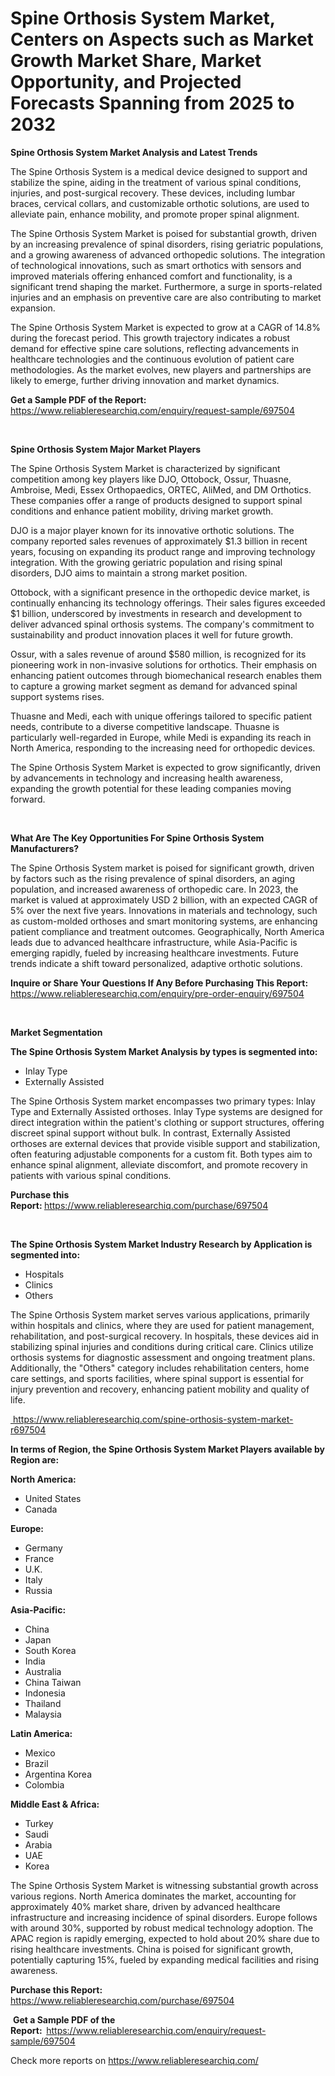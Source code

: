 <p><h1>Spine Orthosis System Market, Centers on Aspects such as Market Growth Market Share, Market Opportunity, and Projected Forecasts Spanning from 2025 to 2032</h1></p><p><strong>Spine Orthosis System Market Analysis and Latest Trends</strong></p>
<p><p>The Spine Orthosis System is a medical device designed to support and stabilize the spine, aiding in the treatment of various spinal conditions, injuries, and post-surgical recovery. These devices, including lumbar braces, cervical collars, and customizable orthotic solutions, are used to alleviate pain, enhance mobility, and promote proper spinal alignment.</p><p>The Spine Orthosis System Market is poised for substantial growth, driven by an increasing prevalence of spinal disorders, rising geriatric populations, and a growing awareness of advanced orthopedic solutions. The integration of technological innovations, such as smart orthotics with sensors and improved materials offering enhanced comfort and functionality, is a significant trend shaping the market. Furthermore, a surge in sports-related injuries and an emphasis on preventive care are also contributing to market expansion.</p><p>The Spine Orthosis System Market is expected to grow at a CAGR of 14.8% during the forecast period. This growth trajectory indicates a robust demand for effective spine care solutions, reflecting advancements in healthcare technologies and the continuous evolution of patient care methodologies. As the market evolves, new players and partnerships are likely to emerge, further driving innovation and market dynamics.</p></p>
<p><strong>Get a Sample PDF of the Report:&nbsp;</strong> <a href="https://www.reliableresearchiq.com/enquiry/request-sample/697504?utm_campaign=3381&utm_medium=2&utm_source=Github&utm_content=ia&utm_term=23032025&utm_id=spine-orthosis-system">https://www.reliableresearchiq.com/enquiry/request-sample/697504</a></p>
<p>&nbsp;</p>
<p><strong>Spine Orthosis System Major Market Players</strong></p>
<p><p>The Spine Orthosis System Market is characterized by significant competition among key players like DJO, Ottobock, Ossur, Thuasne, Ambroise, Medi, Essex Orthopaedics, ORTEC, AliMed, and DM Orthotics. These companies offer a range of products designed to support spinal conditions and enhance patient mobility, driving market growth.</p><p>DJO is a major player known for its innovative orthotic solutions. The company reported sales revenues of approximately $1.3 billion in recent years, focusing on expanding its product range and improving technology integration. With the growing geriatric population and rising spinal disorders, DJO aims to maintain a strong market position.</p><p>Ottobock, with a significant presence in the orthopedic device market, is continually enhancing its technology offerings. Their sales figures exceeded $1 billion, underscored by investments in research and development to deliver advanced spinal orthosis systems. The company's commitment to sustainability and product innovation places it well for future growth.</p><p>Ossur, with a sales revenue of around $580 million, is recognized for its pioneering work in non-invasive solutions for orthotics. Their emphasis on enhancing patient outcomes through biomechanical research enables them to capture a growing market segment as demand for advanced spinal support systems rises.</p><p>Thuasne and Medi, each with unique offerings tailored to specific patient needs, contribute to a diverse competitive landscape. Thuasne is particularly well-regarded in Europe, while Medi is expanding its reach in North America, responding to the increasing need for orthopedic devices.</p><p>The Spine Orthosis System Market is expected to grow significantly, driven by advancements in technology and increasing health awareness, expanding the growth potential for these leading companies moving forward.</p></p>
<p>&nbsp;</p>
<p><strong>What Are The Key Opportunities For Spine Orthosis System Manufacturers?</strong></p>
<p><p>The Spine Orthosis System market is poised for significant growth, driven by factors such as the rising prevalence of spinal disorders, an aging population, and increased awareness of orthopedic care. In 2023, the market is valued at approximately USD 2 billion, with an expected CAGR of 5% over the next five years. Innovations in materials and technology, such as custom-molded orthoses and smart monitoring systems, are enhancing patient compliance and treatment outcomes. Geographically, North America leads due to advanced healthcare infrastructure, while Asia-Pacific is emerging rapidly, fueled by increasing healthcare investments. Future trends indicate a shift toward personalized, adaptive orthotic solutions.</p></p>
<p><strong>Inquire or Share Your Questions If Any Before Purchasing This Report:</strong> <a href="https://www.reliableresearchiq.com/enquiry/pre-order-enquiry/697504?utm_campaign=3381&utm_medium=2&utm_source=Github&utm_content=ia&utm_term=23032025&utm_id=spine-orthosis-system">https://www.reliableresearchiq.com/enquiry/pre-order-enquiry/697504</a></p>
<p>&nbsp;</p>
<p><strong>Market Segmentation</strong></p>
<p><strong>The Spine Orthosis System Market Analysis by types is segmented into:</strong></p>
<p><ul><li>Inlay Type</li><li>Externally Assisted</li></ul></p>
<p><p>The Spine Orthosis System market encompasses two primary types: Inlay Type and Externally Assisted orthoses. Inlay Type systems are designed for direct integration within the patient's clothing or support structures, offering discreet spinal support without bulk. In contrast, Externally Assisted orthoses are external devices that provide visible support and stabilization, often featuring adjustable components for a custom fit. Both types aim to enhance spinal alignment, alleviate discomfort, and promote recovery in patients with various spinal conditions.</p></p>
<p><strong>Purchase this Report:&nbsp;</strong><a href="https://www.reliableresearchiq.com/purchase/697504?utm_campaign=3381&utm_medium=2&utm_source=Github&utm_content=ia&utm_term=23032025&utm_id=spine-orthosis-system">https://www.reliableresearchiq.com/purchase/697504</a></p>
<p>&nbsp;</p>
<p><strong>The Spine Orthosis System Market Industry Research by Application is segmented into:</strong></p>
<p><ul><li>Hospitals</li><li>Clinics</li><li>Others</li></ul></p>
<p><p>The Spine Orthosis System market serves various applications, primarily within hospitals and clinics, where they are used for patient management, rehabilitation, and post-surgical recovery. In hospitals, these devices aid in stabilizing spinal injuries and conditions during critical care. Clinics utilize orthosis systems for diagnostic assessment and ongoing treatment plans. Additionally, the "Others" category includes rehabilitation centers, home care settings, and sports facilities, where spinal support is essential for injury prevention and recovery, enhancing patient mobility and quality of life.</p></p>
<p><a href="https://www.reliableresearchiq.com/spine-orthosis-system-market-r697504?utm_campaign=3381&utm_medium=2&utm_source=Github&utm_content=ia&utm_term=23032025&utm_id=spine-orthosis-system">&nbsp;https://www.reliableresearchiq.com/spine-orthosis-system-market-r697504</a></p>
<p><strong>In terms of Region, the Spine Orthosis System Market Players available by Region are:</strong></p>
<p>
    <p> <strong> North America: </strong>
        <ul>
            <li>United States</li>
            <li>Canada</li>
        </ul>
        </p> 
    <p> <strong> Europe: </strong>
        <ul>
            <li>Germany</li>
            <li>France</li>
            <li>U.K.</li>
            <li>Italy</li>
            <li>Russia</li>
        </ul>
        </p> 
    <p> <strong> Asia-Pacific: </strong>
        <ul>
            <li>China</li>
            <li>Japan</li>
            <li>South Korea</li>
            <li>India</li>
            <li>Australia</li>
            <li>China Taiwan</li>
            <li>Indonesia</li>
            <li>Thailand</li>
            <li>Malaysia</li>
        </ul>
        </p> 
    <p> <strong> Latin America: </strong>
        <ul>
            <li>Mexico</li>
            <li>Brazil</li>
            <li>Argentina Korea</li>
            <li>Colombia</li>
        </ul>
        </p> 
    <p> <strong> Middle East & Africa: </strong>
        <ul>
            <li>Turkey</li>
            <li>Saudi</li>
            <li>Arabia</li>
            <li>UAE</li>
            <li>Korea</li>
        </ul>
    </p>
    </p>
<p><p>The Spine Orthosis System Market is witnessing substantial growth across various regions. North America dominates the market, accounting for approximately 40% market share, driven by advanced healthcare infrastructure and increasing incidence of spinal disorders. Europe follows with around 30%, supported by robust medical technology adoption. The APAC region is rapidly emerging, expected to hold about 20% share due to rising healthcare investments. China is poised for significant growth, potentially capturing 15%, fueled by expanding medical facilities and rising awareness.</p></p>
<p><strong>Purchase this Report: </strong><a href="https://www.reliableresearchiq.com/purchase/697504?utm_campaign=3381&utm_medium=2&utm_source=Github&utm_content=ia&utm_term=23032025&utm_id=spine-orthosis-system">https://www.reliableresearchiq.com/purchase/697504</a></p>
<p>&nbsp;<strong>Get a Sample PDF of the Report:&nbsp;&nbsp;</strong><a href="https://www.reliableresearchiq.com/enquiry/request-sample/697504?utm_campaign=3381&utm_medium=2&utm_source=Github&utm_content=ia&utm_term=23032025&utm_id=spine-orthosis-system">https://www.reliableresearchiq.com/enquiry/request-sample/697504</a></p>
<p><strong></strong></p>
<p>Check more reports on <a href="https://www.reliableresearchiq.com/?utm_campaign=3381&utm_medium=2&utm_source=Github&utm_content=ia&utm_term=23032025&utm_id=spine-orthosis-system">https://www.reliableresearchiq.com/</a></p>